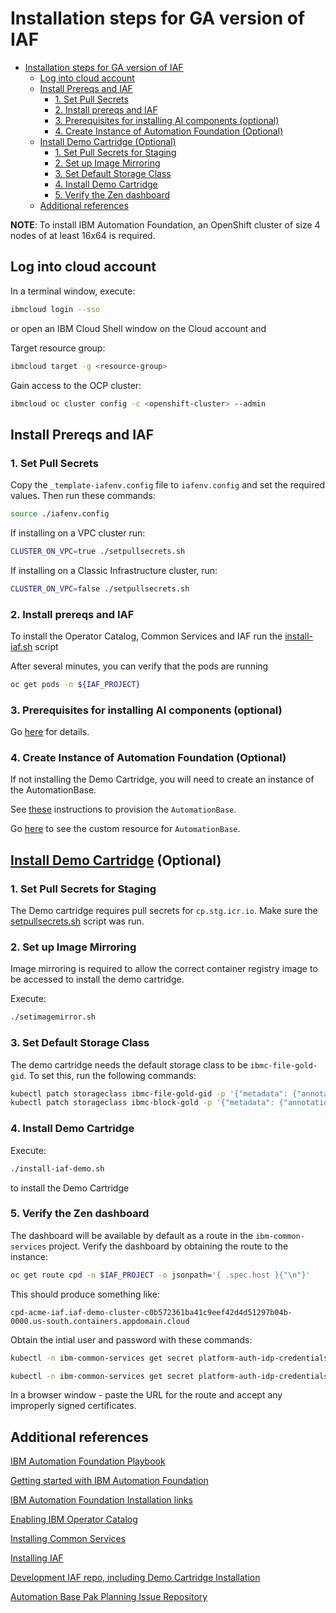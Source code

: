 # Installation steps for GA version of IAF

- [Installation steps for GA version of IAF](#installation-steps-for-ga-version-of-iaf)
  - [Log into cloud account](#log-into-cloud-account)
  - [Install Prereqs and IAF](#install-prereqs-and-iaf)
    - [1. Set Pull Secrets](#1-set-pull-secrets)
    - [2. Install prereqs and IAF](#2-install-prereqs-and-iaf)
    - [3. Prerequisites for installing AI components (optional)](#3-prerequisites-for-installing-ai-components-optional)
    - [4. Create Instance of Automation Foundation (Optional)](#4-create-instance-of-automation-foundation-optional)
  - [Install Demo Cartridge (Optional)](#install-demo-cartridge-optional)
    - [1. Set Pull Secrets for Staging](#1-set-pull-secrets-for-staging)
    - [2. Set up Image Mirroring](#2-set-up-image-mirroring)
    - [3. Set Default Storage Class](#3-set-default-storage-class)
    - [4. Install Demo Cartridge](#4-install-demo-cartridge)
    - [5. Verify the Zen dashboard](#5-verify-the-zen-dashboard)
  - [Additional references](#additional-references)
  
**NOTE**: To install IBM Automation Foundation, an OpenShift cluster of size 4 nodes of at least 16x64 is required.  

## Log into cloud account

In a terminal window, execute:

```bash
ibmcloud login --sso
```

or open an IBM Cloud Shell window on the Cloud account and

Target resource group:

```bash
ibmcloud target -g <resource-group>
```

Gain access to the OCP cluster:

```bash
ibmcloud oc cluster config -c <openshift-cluster> --admin
```

## Install Prereqs and IAF

### 1. Set Pull Secrets

Copy the `_template-iafenv.config` file to `iafenv.config` and set the required values. Then run these commands:

```bash
source ./iafenv.config
```
If installing on a VPC cluster run:

```bash
CLUSTER_ON_VPC=true ./setpullsecrets.sh
```

If installing on a Classic Infrastructure cluster, run:

```bash
CLUSTER_ON_VPC=false ./setpullsecrets.sh
```


  
### 2. Install prereqs and IAF

To install the Operator Catalog, Common Services and IAF run the [install-iaf.sh](./install-iaf.sh) script

After several minutes, you can verify that the pods are running

```bash
oc get pods -n ${IAF_PROJECT}
```

### 3. Prerequisites for installing AI components (optional)

Go [here](https://www.ibm.com/docs/en/automationfoundation/1.0_ent?topic=installing-prerequisites#prerequisites-for-installing-ai-components) for details.

### 4. Create Instance of Automation Foundation (Optional)

If not installing the Demo Cartridge, you will need to create an instance of the AutomationBase.

See [these](https://pages.github.ibm.com/automation-base-pak/abp-playbook/planning-install/install-ui-driven#creating-an-instance-of-ibm-automation-foundation) instructions to provision the `AutomationBase`.

Go [here](https://pages.github.ibm.com/automation-base-pak/abp-playbook/cartridges/custom-resources/#automationbase) to see the custom resource for `AutomationBase`.

## [Install Demo Cartridge](https://github.ibm.com/automation-base-pak/iaf-internal/blob/main/install-iaf-demo.sh) (Optional)

### 1. Set Pull Secrets for Staging

The Demo cartridge requires pull secrets for `cp.stg.icr.io`. Make sure the [setpullsecrets.sh](./setpullsecrets.sh) script was run.

### 2. Set up Image Mirroring

Image mirroring is required to allow the correct container registry image to be accessed to install the demo cartridge.

Execute:

```bash
./setimagemirror.sh
```

### 3. Set Default Storage Class

The demo cartridge needs the default storage class to be `ibmc-file-gold-gid`.  To set this, run the following commands:

```bash
kubectl patch storageclass ibmc-file-gold-gid -p '{"metadata": {"annotations":{"storageclass.kubernetes.io/is-default-class":"true"}}}'
kubectl patch storageclass ibmc-block-gold -p '{"metadata": {"annotations":{"storageclass.kubernetes.io/is-default-class":"false"}}}'
```

### 4. Install Demo Cartridge

Execute:

```bash
./install-iaf-demo.sh
```

to install the Demo Cartridge

### 5. Verify the Zen dashboard

The dashboard will be available by default as a route in the `ibm-common-services` project. Verify the dashboard by obtaining the route to the instance:

```bash
oc get route cpd -n $IAF_PROJECT -o jsonpath='{ .spec.host }{"\n"}'
```

This should produce something like:

```console
cpd-acme-iaf.iaf-demo-cluster-c0b572361ba41c9eef42d4d51297b04b-0000.us-south.containers.appdomain.cloud
```

Obtain the intial user and password with these commands:

```bash
kubectl -n ibm-common-services get secret platform-auth-idp-credentials -o jsonpath='{.data.admin_username}\' | base64 -d && echo

kubectl -n ibm-common-services get secret platform-auth-idp-credentials -o jsonpath='{.data.admin_password}' | base64 -d && echo
```

In a browser window - paste the URL for the route and accept any improperly signed certificates.

## Additional references

[IBM Automation Foundation Playbook](https://pages.github.ibm.com/automation-base-pak/abp-playbook/)

[Getting started with IBM Automation Foundation](https://www.ibm.com/support/knowledgecenter/en/cloudpaks_start/cloud-paks/about/overview-cp.html)

[IBM Automation Foundation Installation links](https://www.ibm.com/support/knowledgecenter/SSUJN4_ent/install/installation-links.html)

[Enabling IBM Operator Catalog](https://github.com/IBM/cloud-pak/blob/main/reference/operator-catalog-enablement.md)

[Installing Common Services](https://www.ibm.com/support/knowledgecenter/SSHKN6/installer/3.x.x/install_cs_cli.html)

[Installing IAF](https://www.ibm.com/support/knowledgecenter/SSUJN4_ent/install/installing.html)

[Development IAF repo, including Demo Cartridge Installation](https://github.ibm.com/automation-base-pak/iaf-internal/blob/main/README.md)

[Automation Base Pak Planning Issue Repository](https://github.ibm.com/automation-base-pak/abp-planning)


